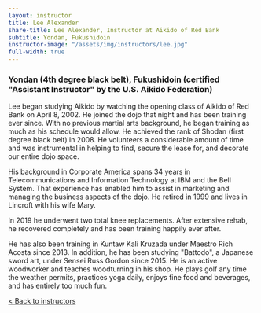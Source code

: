 ```yaml
---
layout: instructor
title: Lee Alexander
share-title: Lee Alexander, Instructor at Aikido of Red Bank
subtitle: Yondan, Fukushidoin
instructor-image: "/assets/img/instructors/lee.jpg"
full-width: true
---
```


### Yondan (4th degree black belt), Fukushidoin (certified "Assistant Instructor" by the U.S. Aikido Federation)

Lee began studying Aikido by watching the opening class of Aikido of Red Bank on April 8, 2002. He joined the dojo that night and has been training ever since. With no previous martial arts background, he began training as much as his schedule would allow. He achieved the rank of Shodan (first degree black belt) in 2008. He volunteers a considerable amount of time and was instrumental in helping to find, secure the lease for, and decorate our entire dojo space.

His background in Corporate America spans 34 years in Telecommunications and Information Technology at IBM and the Bell System. That experience has enabled him to assist in marketing and managing the business aspects of the dojo. He retired in 1999 and lives in Lincroft with his wife Mary.

In 2019 he underwent two total knee replacements. After extensive rehab, he recovered completely and has been training happily ever after.

He has also been training in Kuntaw Kali Kruzada under Maestro Rich Acosta since 2013. In addition, he has been studying "Battodo", a Japanese sword art, under Sensei Russ Gordon since 2015. He is an active woodworker and teaches woodturning in his shop. He plays golf any time the weather permits, practices yoga daily, enjoys fine food and beverages, and has entirely too much fun.

[< Back to instructors](/instructors/)
